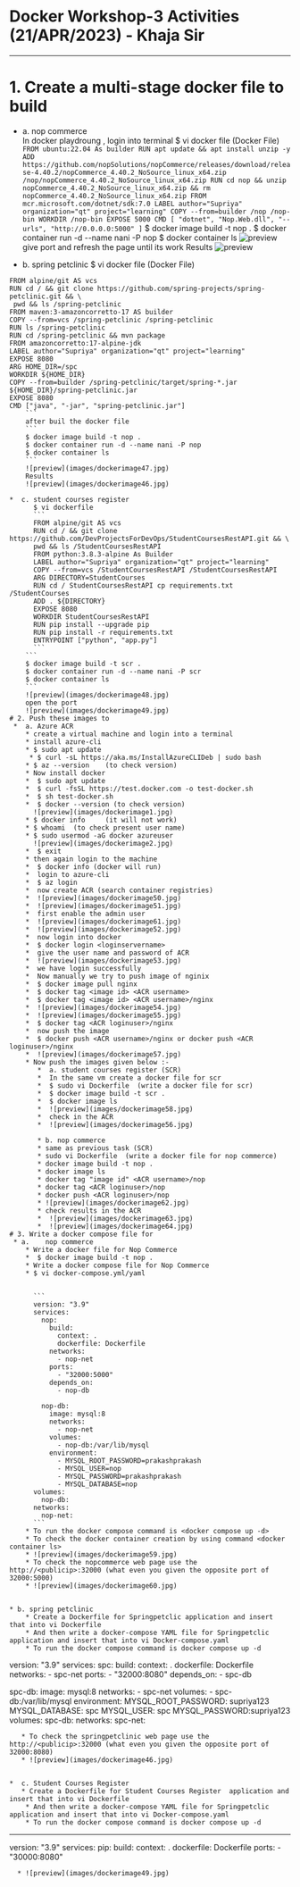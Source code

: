 # Docker Workshop-3 Activities (21/APR/2023) - Khaja Sir   
------------------------------------------------------------------------ 

# 1. Create a multi-stage docker file to build  
   * a. nop commerce  
  In docker playdroung , login into terminal
  $ vi docker file
  (Docker File)
    ```
    FROM ubuntu:22.04 As builder
    RUN apt update && apt install unzip -y
    ADD https://github.com/nopSolutions/nopCommerce/releases/download/release-4.40.2/nopCommerce_4.40.2_NoSource_linux_x64.zip /nop/nopCommerce_4.40.2_NoSource_linux_x64.zip
    RUN cd nop && unzip nopCommerce_4.40.2_NoSource_linux_x64.zip && rm nopCommerce_4.40.2_NoSource_linux_x64.zip
    FROM mcr.microsoft.com/dotnet/sdk:7.0
    LABEL author="Supriya" organization="qt" project="learning"
    COPY --from=builder /nop /nop-bin
    WORKDIR /nop-bin
    EXPOSE 5000
    CMD [ "dotnet", "Nop.Web.dll", "--urls", "http://0.0.0.0:5000" ]
    ```
    $ docker image build -t nop .
    $ docker container run -d --name nani -P nop
    $ docker container ls
    ![preview](images/dockerimage45.jpg)
    give port and refresh the page until its work
    Results
    ![preview](images/dockerimage44.jpg)

 * b. spring petclinic 
  $ vi docker file
  (Docker File)
```
FROM alpine/git AS vcs
RUN cd / && git clone https://github.com/spring-projects/spring-petclinic.git && \
 pwd && ls /spring-petclinic
FROM maven:3-amazoncorretto-17 AS builder
COPY --from=vcs /spring-petclinic /spring-petclinic
RUN ls /spring-petclinic
RUN cd /spring-petclinic && mvn package
FROM amazoncorretto:17-alpine-jdk
LABEL author="Supriya" organization="qt" project="learning"
EXPOSE 8080
ARG HOME_DIR=/spc
WORKDIR ${HOME_DIR}
COPY --from=builder /spring-petclinic/target/spring-*.jar ${HOME_DIR}/spring-petclinic.jar
EXPOSE 8080
CMD ["java", "-jar", "spring-petclinic.jar"]
    ```
    after buil the docker file 
    ```
    $ docker image build -t nop .
    $ docker container run -d --name nani -P nop
    $ docker container ls
    ```
    ![preview](images/dockerimage47.jpg)
    Results
    ![preview](images/dockerimage46.jpg)

*  c. student courses register
      $ vi dockerfile
      ```
      FROM alpine/git AS vcs
      RUN cd / && git clone https://github.com/DevProjectsForDevOps/StudentCoursesRestAPI.git && \
      pwd && ls /StudentCoursesRestAPI
      FROM python:3.8.3-alpine As Builder
      LABEL author="Supriya" organization="qt" project="learning"
      COPY --from=vcs /StudentCoursesRestAPI /StudentCoursesRestAPI
      ARG DIRECTORY=StudentCourses
      RUN cd / StudentCoursesRestAPI cp requirements.txt /StudentCourses
      ADD . ${DIRECTORY}
      EXPOSE 8080
      WORKDIR StudentCoursesRestAPI
      RUN pip install --upgrade pip
      RUN pip install -r requirements.txt
      ENTRYPOINT ["python", "app.py"]
      ```
    ```
    $ docker image build -t scr .
    $ docker container run -d --name nani -P scr
    $ docker container ls
    ```
    ![preview](images/dockerimage48.jpg)
    open the port 
    ![preview](images/dockerimage49.jpg)
# 2. Push these images to  
 *  a. Azure ACR
    * create a virtual machine and login into a terminal
    * install azure-cli
    * $ sudo apt update
     * $ curl -sL https://aka.ms/InstallAzureCLIDeb | sudo bash
    * $ az --version    (to check version)
    * Now install docker 
    *  $ sudo apt update
    *  $ curl -fsSL https://test.docker.com -o test-docker.sh
    *  $ sh test-docker.sh
    *  $ docker --version (to check version)
      ![preview](images/dockerimage1.jpg)
    * $ docker info     (it will not work)
    * $ whoami  (to check present user name)
    * $ sudo usermod -aG docker azureuser
      ![preview](images/dockerimage2.jpg)
    *  $ exit
    * then again login to the machine
    *  $ docker info (docker will run)
    *  login to azure-cli
    *  $ az login
    *  now create ACR (search container registries)
    *  ![preview](images/dockerimage50.jpg)
    *  ![preview](images/dockerimage51.jpg)
    *  first enable the admin user
    *  ![preview](images/dockerimage61.jpg)
    *  ![preview](images/dockerimage52.jpg)
    *  now login into docker 
    *  $ docker login <loginservername>
    *  give the user name and password of ACR
    *  ![preview](images/dockerimage53.jpg)
    *  we have login successfully
    *  Now manually we try to push image of nginix
    *  $ docker image pull nginx
    *  $ docker tag <image id> <ACR username>
    *  $ docker tag <image id> <ACR username>/nginx
    *  ![preview](images/dockerimage54.jpg)
    *  ![preview](images/dockerimage55.jpg)
    *  $ docker tag <ACR loginuser>/nginx
    *  now push the image
    *  $ docker push <ACR username>/nginx or docker push <ACR loginuser>/nginx
    *  ![preview](images/dockerimage57.jpg)
    * Now push the images given below :-
       *  a. student courses register (SCR)
       *  In the same vm create a docker file for scr
       *  $ sudo vi Dockerfile  (write a docker file for scr)
       *  $ docker image build -t scr .
       *  $ docker image ls
       *  ![preview](images/dockerimage58.jpg)
       *  check in the ACR 
       *  ![preview](images/dockerimage56.jpg)

       * b. nop commerce
       * same as previous task (SCR)
       * sudo vi Dockerfile  (write a docker file for nop commerce)
       * docker image build -t nop .
       * docker image ls
       * docker tag "image id" <ACR username>/nop
       * docker tag <ACR loginuser>/nop
       * docker push <ACR loginuser>/nop
       * ![preview](images/dockerimage62.jpg)
       * check results in the ACR
       *  ![preview](images/dockerimage63.jpg)
       *  ![preview](images/dockerimage64.jpg)
# 3. Write a docker compose file for
 * a.    nop commerce
    * Write a docker file for Nop Commerce
    *  $ docker image build -t nop .
    * Write a docker compose file for Nop Commerce
    * $ vi docker-compose.yml/yaml
      

      ```
      version: "3.9"
      services:
        nop:
          build:
            context: .
            dockerfile: Dockerfile
          networks:
            - nop-net
          ports:
            - "32000:5000"
          depends_on:
            - nop-db
      
        nop-db:
          image: mysql:8
          networks:
            - nop-net
          volumes:
            - nop-db:/var/lib/mysql
          environment:
            - MYSQL_ROOT_PASSWORD=prakashprakash
            - MYSQL_USER=nop
            - MYSQL_PASSWORD=prakashprakash
            - MYSQL_DATABASE=nop
      volumes:
        nop-db:
      networks:
        nop-net:
      ```
    * To run the docker compose command is <docker compose up -d>
    * To check the docker container creation by using command <docker container ls>
    * ![preview](images/dockerimage59.jpg)
    * To check the nopcommerce web page use the http://<publicip>:32000 (what even you given the opposite port of 32000:5000)
    * ![preview](images/dockerimage60.jpg)


* b. spring petclinic
    * Create a Dockerfile for Springpetclic application and insert that into vi Dockerfile
    * And then write a docker-compose YAML file for Springpetclic application and insert that into vi Docker-compose.yaml
    * To run the docker compose command is docker compose up -d
```
version: "3.9"
services:
  spc:
    build:
      context: .
      dockerfile: Dockerfile
    networks:
      - spc-net
    ports:
      - "32000:8080"
    depends_on:
      - spc-db

  spc-db:
    image: mysql:8
    networks:
      - spc-net
    volumes:
      - spc-db:/var/lib/mysql
    environment:
      MYSQL_ROOT_PASSWORD: supriya123
      MYSQL_DATABASE: spc
      MYSQL_USER: spc
      MYSQL_PASSWORD:supriya123
volumes:
  spc-db:
networks:
  spc-net:
```   
   * To check the springpetclinic web page use the http://<publicip>:32000 (what even you given the opposite port of 32000:8080)
   * ![preview](images/dockerimage46.jpg)


*  c. Student Courses Register
   * Create a Dockerfile for Student Courses Register  application and insert that into vi Dockerfile
    * And then write a docker-compose YAML file for Springpetclic application and insert that into vi Docker-compose.yaml
    * To run the docker compose command is docker compose up -d
```
---
version: "3.9"
services:
  pip:
    build:
      context: .
      dockerfile: Dockerfile
    ports:
      - "30000:8080"
```
  * ![preview](images/dockerimage49.jpg)



   






